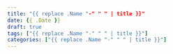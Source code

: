 ```yaml
---
title: "{{ replace .Name "-" " " | title }}"
date: {{ .Date }}
draft: true
tags: ["{{ replace .Name "-" " " | title }}"]
categories: ["{{ replace .Name "-" " " | title }}"]
---
```


